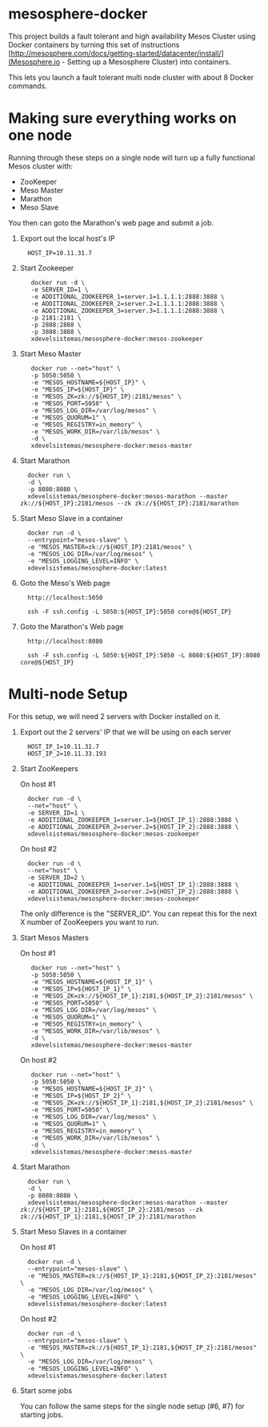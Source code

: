mesosphere-docker
=================

This project builds a fault tolerant and high availability Mesos Cluster using Docker containers by turning this set of instructions [http://mesosphere.com/docs/getting-started/datacenter/install/](Mesosphere.io - Setting up a Mesosphere Cluster) into containers.

This lets you launch a fault tolerant multi node cluster with about 8 Docker commands.


# Making sure everything works on one node
Running through these steps on a single node will turn up a fully functional Mesos cluster with:

* ZooKeeper
* Meso Master
* Marathon
* Meso Slave

You then can goto the Marathon's web page and submit a job.

1. Export out the local host's IP

         HOST_IP=10.11.31.7

1. Start Zookeeper

          docker run -d \
          -e SERVER_ID=1 \
          -e ADDITIONAL_ZOOKEEPER_1=server.1=1.1.1.1:2888:3888 \
          -e ADDITIONAL_ZOOKEEPER_2=server.2=1.1.1.1:2888:3888 \
          -e ADDITIONAL_ZOOKEEPER_3=server.3=1.1.1.1:2888:3888 \
          -p 2181:2181 \
          -p 2888:2888 \
          -p 3888:3888 \
          xdevelsistemas/mesosphere-docker:mesos-zookeeper

1. Start Meso Master

          docker run --net="host" \
          -p 5050:5050 \
          -e "MESOS_HOSTNAME=${HOST_IP}" \
          -e "MESOS_IP=${HOST_IP}" \
          -e "MESOS_ZK=zk://${HOST_IP}:2181/mesos" \
          -e "MESOS_PORT=5050" \
          -e "MESOS_LOG_DIR=/var/log/mesos" \
          -e "MESOS_QUORUM=1" \
          -e "MESOS_REGISTRY=in_memory" \
          -e "MESOS_WORK_DIR=/var/lib/mesos" \
          -d \
          xdevelsistemas/mesosphere-docker:mesos-master

1. Start Marathon

         docker run \
         -d \
         -p 8080:8080 \
         xdevelsistemas/mesosphere-docker:mesos-marathon --master zk://${HOST_IP}:2181/mesos --zk zk://${HOST_IP}:2181/marathon

1. Start Meso Slave in a container

         docker run -d \
         --entrypoint="mesos-slave" \
         -e "MESOS_MASTER=zk://${HOST_IP}:2181/mesos" \
         -e "MESOS_LOG_DIR=/var/log/mesos" \
         -e "MESOS_LOGGING_LEVEL=INFO" \
         xdevelsistemas/mesosphere-docker:latest

1. Goto the Meso's Web page

         http://localhost:5050

         ssh -F ssh.config -L 5050:${HOST_IP}:5050 core@${HOST_IP}

1. Goto the Marathon's Web page

         http://localhost:8080

         ssh -F ssh.config -L 5050:${HOST_IP}:5050 -L 8080:${HOST_IP}:8080 core@${HOST_IP}

# Multi-node Setup
For this setup, we will need 2 servers with Docker installed on it.

1. Export out the 2 servers' IP that we will be using on each server

         HOST_IP_1=10.11.31.7
         HOST_IP_2=10.11.33.193

1. Start ZooKeepers

    On host #1

         docker run -d \
         --net="host" \
         -e SERVER_ID=1 \
         -e ADDITIONAL_ZOOKEEPER_1=server.1=${HOST_IP_1}:2888:3888 \
         -e ADDITIONAL_ZOOKEEPER_2=server.2=${HOST_IP_2}:2888:3888 \
         xdevelsistemas/mesosphere-docker:mesos-zookeeper

    On host #2

         docker run -d \
         --net="host" \
         -e SERVER_ID=2 \
         -e ADDITIONAL_ZOOKEEPER_1=server.1=${HOST_IP_1}:2888:3888 \
         -e ADDITIONAL_ZOOKEEPER_2=server.2=${HOST_IP_2}:2888:3888 \
         xdevelsistemas/mesosphere-docker:mesos-zookeeper

    The only difference is the "SERVER_ID".  You can repeat this for the next X number of ZooKeepers you want to run.

1. Start Mesos Masters

    On host #1

          docker run --net="host" \
          -p 5050:5050 \
          -e "MESOS_HOSTNAME=${HOST_IP_1}" \
          -e "MESOS_IP=${HOST_IP_1}" \
          -e "MESOS_ZK=zk://${HOST_IP_1}:2181,${HOST_IP_2}:2181/mesos" \
          -e "MESOS_PORT=5050" \
          -e "MESOS_LOG_DIR=/var/log/mesos" \
          -e "MESOS_QUORUM=1" \
          -e "MESOS_REGISTRY=in_memory" \
          -e "MESOS_WORK_DIR=/var/lib/mesos" \
          -d \
          xdevelsistemas/mesosphere-docker:mesos-master

    On host #2

          docker run --net="host" \
          -p 5050:5050 \
          -e "MESOS_HOSTNAME=${HOST_IP_2}" \
          -e "MESOS_IP=${HOST_IP_2}" \
          -e "MESOS_ZK=zk://${HOST_IP_1}:2181,${HOST_IP_2}:2181/mesos" \
          -e "MESOS_PORT=5050" \
          -e "MESOS_LOG_DIR=/var/log/mesos" \
          -e "MESOS_QUORUM=1" \
          -e "MESOS_REGISTRY=in_memory" \
          -e "MESOS_WORK_DIR=/var/lib/mesos" \
          -d \
          xdevelsistemas/mesosphere-docker:mesos-master

1. Start Marathon

         docker run \
         -d \
         -p 8080:8080 \
         xdevelsistemas/mesosphere-docker:mesos-marathon --master zk://${HOST_IP_1}:2181,${HOST_IP_2}:2181/mesos --zk zk://${HOST_IP_1}:2181,${HOST_IP_2}:2181/marathon

1. Start Meso Slaves in a container

    On host #1

         docker run -d \
         --entrypoint="mesos-slave" \
         -e "MESOS_MASTER=zk://${HOST_IP_1}:2181,${HOST_IP_2}:2181/mesos" \
         -e "MESOS_LOG_DIR=/var/log/mesos" \
         -e "MESOS_LOGGING_LEVEL=INFO" \
         xdevelsistemas/mesosphere-docker:latest

    On host #2

         docker run -d \
         --entrypoint="mesos-slave" \
         -e "MESOS_MASTER=zk://${HOST_IP_1}:2181,${HOST_IP_2}:2181/mesos" \
         -e "MESOS_LOG_DIR=/var/log/mesos" \
         -e "MESOS_LOGGING_LEVEL=INFO" \
         xdevelsistemas/mesosphere-docker:latest

1. Start some jobs

     You can follow the same steps for the single node setup (#6, #7) for starting jobs.


